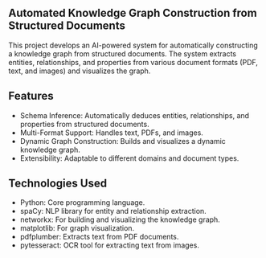 ## Automated Knowledge Graph Construction from Structured Documents
This project develops an AI-powered system for automatically constructing a knowledge graph from structured documents. The system extracts entities, relationships, and properties from various document formats (PDF, text, and images) and visualizes the graph.

## Features
- Schema Inference: Automatically deduces entities, relationships, and properties from structured documents.
- Multi-Format Support: Handles text, PDFs, and images.
- Dynamic Graph Construction: Builds and visualizes a dynamic knowledge graph.
- Extensibility: Adaptable to different domains and document types.

## Technologies Used
- Python: Core programming language.
- spaCy: NLP library for entity and relationship extraction.
- networkx: For building and visualizing the knowledge graph.
- matplotlib: For graph visualization.
- pdfplumber: Extracts text from PDF documents.
- pytesseract: OCR tool for extracting text from images.

